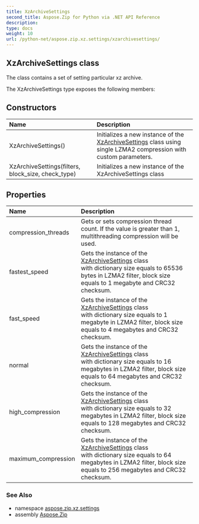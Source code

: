 ```yaml
---
title: XzArchiveSettings
second_title: Aspose.Zip for Python via .NET API Reference
description: 
type: docs
weight: 10
url: /python-net/aspose.zip.xz.settings/xzarchivesettings/
---
```


## XzArchiveSettings class

The class contains a set of setting particular xz archive.

The XzArchiveSettings type exposes the following members:
## Constructors
| Name | Description |
| :- | :- |
|XzArchiveSettings()|Initializes a new instance of the [XzArchiveSettings](/zip/python-net/aspose.zip.xz.settings/xzarchivesettings/) class using single LZMA2 compression with custom parameters.|
|XzArchiveSettings(filters, block_size, check_type)|Initializes a new instance of the XzArchiveSettings class|
## Properties
| Name | Description |
| :- | :- |
|compression_threads|Gets or sets compression thread count. If the value is greater than 1, multithreading compression will be used.|
|fastest_speed|Gets the instance of the [XzArchiveSettings](/zip/python-net/aspose.zip.xz.settings/xzarchivesettings/) class<br/>            with dictionary size equals to 65536 bytes in LZMA2 filter, block size equals to 1 megabyte and CRC32 checksum.|
|fast_speed|Gets the instance of the [XzArchiveSettings](/zip/python-net/aspose.zip.xz.settings/xzarchivesettings/) class<br/>            with dictionary size equals to 1 megabyte in LZMA2 filter, block size equals to 4 megabytes and CRC32 checksum.|
|normal|Gets the instance of the [XzArchiveSettings](/zip/python-net/aspose.zip.xz.settings/xzarchivesettings/) class<br/>            with dictionary size equals to 16 megabytes in LZMA2 filter, block size equals to 64 megabytes and CRC32 checksum.|
|high_compression|Gets the instance of the [XzArchiveSettings](/zip/python-net/aspose.zip.xz.settings/xzarchivesettings/) class<br/>            with dictionary size equals to 32 megabytes in LZMA2 filter, block size equals to 128 megabytes and CRC32 checksum.|
|maximum_compression|Gets the instance of the [XzArchiveSettings](/zip/python-net/aspose.zip.xz.settings/xzarchivesettings/) class<br/>            with dictionary size equals to 64 megabytes in LZMA2 filter, block size equals to 256 megabytes and CRC32 checksum.|

### See Also

* namespace [aspose.zip.xz.settings](/zip/python-net/aspose.zip.xz.settings/)
* assembly [Aspose.Zip](/zip/python-net/)

